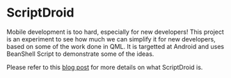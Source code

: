 ScriptDroid
===========

Mobile development is too hard, especially for new developers! This project is an experiment to see how much we can simplify it for new developers, based on some of the work done in QML. It is targetted at Android and uses BeanShell Script to demonstrate some of the ideas.

Please refer to this [blog post][] for more details on what ScriptDroid is.

  [blog post]: https://tobykurien.com/mobile-app-development-is-too-hard/
